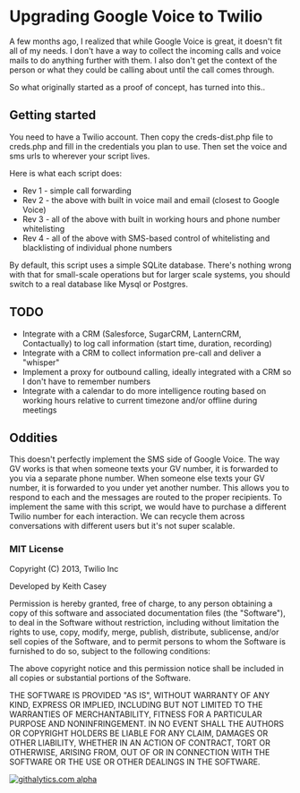 
Upgrading Google Voice to Twilio
======================

A few months ago, I realized that while Google Voice is great, it doesn't fit all of my needs. I don't have a way to collect the incoming calls and voice mails to do anything further with them. I also don't get the context of the person or what they could be calling about until the call comes through.

So what originally started as a proof of concept, has turned into this..

## Getting started

You need to have a Twilio account. Then copy the creds-dist.php file to creds.php and fill in the credentials you plan to use. Then set the voice and sms urls to wherever your script lives.

Here is what each script does:

*  Rev 1 - simple call forwarding
*  Rev 2 - the above with built in voice mail and email (closest to Google Voice)
*  Rev 3 - all of the above with built in working hours and phone number whitelisting
*  Rev 4 - all of the above with SMS-based control of whitelisting and blacklisting of individual phone numbers

By default, this script uses a simple SQLite database. There's nothing wrong with that for small-scale operations but for larger scale systems, you should switch to a real database like Mysql or Postgres.

## TODO

*  Integrate with a CRM (Salesforce, SugarCRM, LanternCRM, Contactually) to log call information (start time, duration, recording)
*  Integrate with a CRM to collect information pre-call and deliver a "whisper"
*  Implement a proxy for outbound calling, ideally integrated with a CRM so I don't have to remember numbers
*  Integrate with a calendar to do more intelligence routing based on working hours relative to current timezone and/or offline during meetings

## Oddities

This doesn't perfectly implement the SMS side of Google Voice. The way GV works is that when someone texts your GV number, it is forwarded to you via a separate phone number. When someone else texts your GV number, it is forwarded to you under yet another number. This allows you to respond to each and the messages are routed to the proper recipients. To implement the same with this script, we would have to purchase a different Twilio number for each interaction. We can recycle them across conversations with different users but it's not super scalable.

### MIT License

Copyright (C) 2013, Twilio Inc

Developed by Keith Casey <keith at twilio dot com>

Permission is hereby granted, free of charge, to any person obtaining a copy of
this software and associated documentation files (the "Software"), to deal in
the Software without restriction, including without limitation the rights to
use, copy, modify, merge, publish, distribute, sublicense, and/or sell copies
of the Software, and to permit persons to whom the Software is furnished to do
so, subject to the following conditions:

The above copyright notice and this permission notice shall be included in all
copies or substantial portions of the Software.

THE SOFTWARE IS PROVIDED "AS IS", WITHOUT WARRANTY OF ANY KIND, EXPRESS OR
IMPLIED, INCLUDING BUT NOT LIMITED TO THE WARRANTIES OF MERCHANTABILITY,
FITNESS FOR A PARTICULAR PURPOSE AND NONINFRINGEMENT. IN NO EVENT SHALL THE
AUTHORS OR COPYRIGHT HOLDERS BE LIABLE FOR ANY CLAIM, DAMAGES OR OTHER
LIABILITY, WHETHER IN AN ACTION OF CONTRACT, TORT OR OTHERWISE, ARISING FROM,
OUT OF OR IN CONNECTION WITH THE SOFTWARE OR THE USE OR OTHER DEALINGS IN THE
SOFTWARE.

[![githalytics.com alpha](https://cruel-carlota.pagodabox.com/9944396622f152d590d90fa1ecfe37dc "githalytics.com")](http://githalytics.com/caseysoftware/upgrading-google-voice-with-Twilio)
